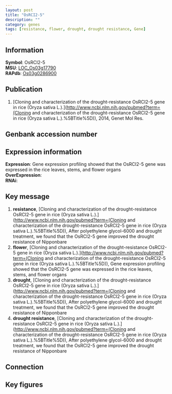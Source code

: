 ```yaml
---
layout: post
title: "OsRCI2-5"
description: ""
category: genes
tags: [resistance, flower, drought, drought resistance, Gene]
---
```


## Information
__Symbol__: OsRCI2-5  
__MSU__: [LOC_Os03g17790](http://rice.plantbiology.msu.edu/cgi-bin/ORF_infopage.cgi?orf=LOC_Os03g17790)  
__RAPdb__: [Os03g0286900](http://rapdb.dna.affrc.go.jp/viewer/gbrowse_details/irgsp1?name=Os03g0286900)  

## Publication
1. [Cloning and characterization of the drought-resistance OsRCI2-5 gene in rice (Oryza sativa L.).](http://www.ncbi.nlm.nih.gov/pubmed?term=(Cloning and characterization of the drought-resistance OsRCI2-5 gene in rice (Oryza sativa L.).%5BTitle%5D)), 2014, Genet Mol Res.

## Genbank accession number

## Expression information
__Expression__: Gene expression profiling showed that the OsRCI2-5 gene was expressed in the rice leaves, stems, and flower organs  
__OverExpression__:  
__RNAi__:  

## Key message
1. __resistance__, [Cloning and characterization of the drought-resistance OsRCI2-5 gene in rice (Oryza sativa L.).](http://www.ncbi.nlm.nih.gov/pubmed?term=(Cloning and characterization of the drought-resistance OsRCI2-5 gene in rice (Oryza sativa L.).%5BTitle%5D)),  After polyethylene glycol-6000 and drought treatment, we found that the OsRCI2-5 gene improved the drought resistance of Nipponbare
2. __flower__, [Cloning and characterization of the drought-resistance OsRCI2-5 gene in rice (Oryza sativa L.).](http://www.ncbi.nlm.nih.gov/pubmed?term=(Cloning and characterization of the drought-resistance OsRCI2-5 gene in rice (Oryza sativa L.).%5BTitle%5D)),  Gene expression profiling showed that the OsRCI2-5 gene was expressed in the rice leaves, stems, and flower organs
3. __drought__, [Cloning and characterization of the drought-resistance OsRCI2-5 gene in rice (Oryza sativa L.).](http://www.ncbi.nlm.nih.gov/pubmed?term=(Cloning and characterization of the drought-resistance OsRCI2-5 gene in rice (Oryza sativa L.).%5BTitle%5D)),  After polyethylene glycol-6000 and drought treatment, we found that the OsRCI2-5 gene improved the drought resistance of Nipponbare
4. __drought resistance__, [Cloning and characterization of the drought-resistance OsRCI2-5 gene in rice (Oryza sativa L.).](http://www.ncbi.nlm.nih.gov/pubmed?term=(Cloning and characterization of the drought-resistance OsRCI2-5 gene in rice (Oryza sativa L.).%5BTitle%5D)),  After polyethylene glycol-6000 and drought treatment, we found that the OsRCI2-5 gene improved the drought resistance of Nipponbare

## Connection

## Key figures


